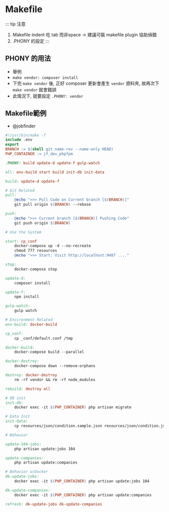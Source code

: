 # Makefile

::: tip 注意
1. Makefile indent 吃 tab 而非space -> 建議可裝 makefile plugin 協助偵錯
2. .PHONY 的設定
:::

## PHONY 的用法

* 舉例
* `make vendor: composer install`
* 下完 `make vendor` 後, 正好 composer 更新會產生 `vendor` 資料夾, 故再次下 `make vendor` 就會錯誤
* 此情況下, 就要設定 `.PHONY: vendor`

## Makefile範例

* @jobfinder

```makefile
#!/usr/bin/make -f
include .env
export
BRANCH := $(shell git name-rev --name-only HEAD)
PHP_CONTAINER := jf_dev_phpfpm

.PHONY: build update-d update-f gulp-watch

all: env-build start build init-db init-data

build: update-d update-f

# Git Related
pull:
	@echo ">>> Pull Code on Current branch [$(BRANCH)]"
	git pull origin $(BRANCH) --rebase

push:
	@echo ">>> Current branch [$(BRANCH)] Pushing Code"
	git push origin $(BRANCH)

# Use the System

start: cp_conf
	docker-compose up -d --no-recreate
	chmod 777 resources
	@echo ">>> Start: Visit http://localhost:9487 ...."

stop:
	docker-compose stop

update-d:
	composer install

update-f:
	npm install

gulp-watch:
	gulp watch

# Environment Related
env-build: docker-build

cp_conf:
	cp _conf/default.conf /tmp

docker-build:
	docker-compose build --parallel

docker-destroy:
	docker-compose down --remove-orphans

destroy: docker-destroy
	rm -rf vendor && rm -rf node_modules

rebuild: destroy all

# DB init
init-db:
	docker exec -it $(PHP_CONTAINER) php artisan migrate

# Data Init
init-data:
	cp resources/json/condition.sample.json resources/json/condition.json

# Behavior

update-104-jobs:
	php artisan update:jobs 104

update-companies:
	php artisan update:companies

# Behavior w/Docker
dk-update-jobs:
	docker exec -it $(PHP_CONTAINER) php artisan update:jobs 104

dk-update-companies:
	docker exec -it $(PHP_CONTAINER) php artisan update:companies

refresh: dk-update-jobs dk-update-companies

```